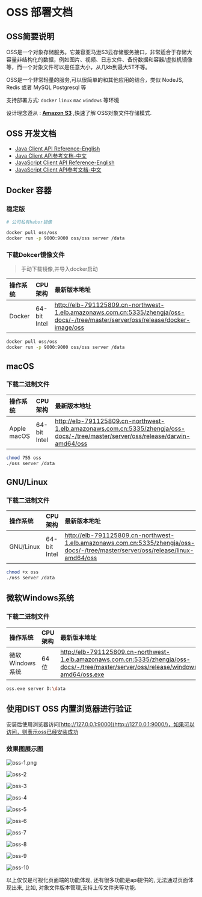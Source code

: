 # OSS 部署文档



## OSS简要说明

OSS是一个对象存储服务。它兼容亚马逊S3云存储服务接口，非常适合于存储大容量非结构化的数据，例如图片、视频、日志文件、备份数据和容器/虚拟机镜像等，而一个对象文件可以是任意大小，从几kb到最大5T不等。

OSS是一个非常轻量的服务,可以很简单的和其他应用的结合，类似 NodeJS, Redis 或者 MySQL Postgresql 等

支持部署方式: `docker` `linux` `mac` `windows` 等环境

设计理念遵从 :  [**Amazon S3**](https://docs.aws.amazon.com/zh_cn/AmazonS3/latest/userguide/Welcome.html)    ,快速了解 OSS对象文件存储模式.



## OSS 开发文档

- [Java Client API Reference-English ](http://elb-791125809.cn-northwest-1.elb.amazonaws.com.cn:5335/zhengja/oss-docs/-/blob/master/docs/Java%20Client%20API%20Reference.md)   
- [Java Client API参考文档-中文](http://elb-791125809.cn-northwest-1.elb.amazonaws.com.cn:5335/zhengja/oss-docs/-/blob/master/docs/Java%20Client%20API%E5%8F%82%E8%80%83%E6%96%87%E6%A1%A3.md)   
- [JavaScript Client API Reference-English](http://elb-791125809.cn-northwest-1.elb.amazonaws.com.cn:5335/zhengja/oss-docs/-/blob/master/docs/JavaScript%20Client%20API%20Reference.md)  
- [JavaScript Client API参考文档-中文](http://elb-791125809.cn-northwest-1.elb.amazonaws.com.cn:5335/zhengja/oss-docs/-/blob/master/docs/JavaScript%20Client%20API%E5%8F%82%E8%80%83%E6%96%87%E6%A1%A3.md)





## Docker 容器

### 稳定版

```bash
# 公司私有habor镜像

docker pull oss/oss
docker run -p 9000:9000 oss/oss server /data
```

### 下载Dokcer镜像文件

> 手动下载镜像,并导入docker启动

| 操作系统 | CPU架构      | 最新版本地址                                                 |
| :------- | :----------- | :----------------------------------------------------------- |
| Docker   | 64-bit Intel | http://elb-791125809.cn-northwest-1.elb.amazonaws.com.cn:5335/zhengja/oss-docs/-/tree/master/server/oss/release/docker-image/oss |

```sh
docker pull oss/oss
docker run -p 9000:9000 oss/oss server /data
```



## macOS

### 下载二进制文件

| 操作系统    | CPU架构      | 最新版本地址                                                 |
| :---------- | :----------- | :----------------------------------------------------------- |
| Apple macOS | 64-bit Intel | http://elb-791125809.cn-northwest-1.elb.amazonaws.com.cn:5335/zhengja/oss-docs/-/tree/master/server/oss/release/darwin-amd64/oss |

```sh
chmod 755 oss
./oss server /data
```



## GNU/Linux

### 下载二进制文件

| 操作系统  | CPU架构      | 最新版本地址                                                 |
| :-------- | :----------- | :----------------------------------------------------------- |
| GNU/Linux | 64-bit Intel | http://elb-791125809.cn-northwest-1.elb.amazonaws.com.cn:5335/zhengja/oss-docs/-/tree/master/server/oss/release/linux-amd64/oss |

```sh
chmod +x oss
./oss server /data
```



## 微软Windows系统

### 下载二进制文件

| 操作系统        | CPU架构 | 最新版本地址                                                 |
| :-------------- | :------ | :----------------------------------------------------------- |
| 微软Windows系统 | 64位    | http://elb-791125809.cn-northwest-1.elb.amazonaws.com.cn:5335/zhengja/oss-docs/-/tree/master/server/oss/release/windows-amd64/oss.exe |

```bash
oss.exe server D:\data
```



## 使用DIST OSS 内置浏览器进行验证

安装后使用浏览器访问[http://127.0.0.1:9000](http://127.0.0.1:9000/)，如果可以访问，则表示oss已经安装成功

### 效果图展示图

![oss-1.png](imgs/oss-1.png)

![oss-2](imgs/oss-2.png)

![oss-3](imgs/oss-3.png)

![oss-4](imgs/oss-4.png)

![oss-5](imgs/oss-5.png)

![oss-6](imgs/oss-6.png)

![oss-7](imgs/oss-7.png)

![oss-8](imgs/oss-8.png)

![oss-9](imgs/oss-9.png)

![oss-10](imgs/oss-10.png)



以上仅仅是可视化页面端的功能体现, 还有很多功能是api提供的, 无法通过页面体现出来, 比如, 对象文件版本管理,支持上传文件夹等功能.